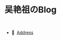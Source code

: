<!--
 * @FilePath: \vue3_blog\README.md
 * @Author: zhangxin
 * @Date: 2023-12-07 14:42:59
 * @LastEditors: zhangxin
 * @LastEditTime: 2024-01-10 18:11:26
 * @Description: 
-->
<h1>吴艳祖のBlog</h1>

<br>

- 📍&nbsp;&nbsp;[Address](http://152.136.167.65/#/)

<br>

